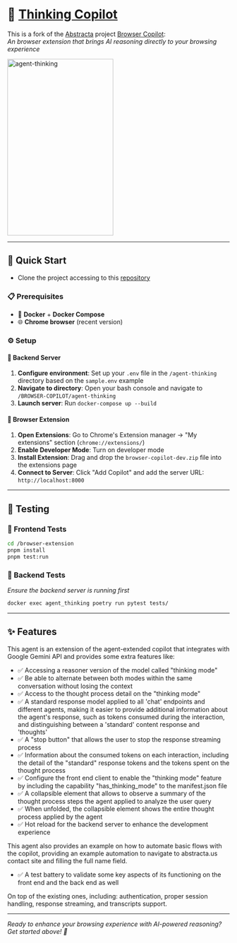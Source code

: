# 🧠 [Thinking Copilot](https://github.com/cristianjs19/browser-copilot)

This is a fork of the [Abstracta](https://abstracta.us/) project [Browser Copilot](https://github.com/abstracta/browser-copilot):  
*An browser extension that brings AI reasoning directly to your browsing experience*

<img src="https://i.imgur.com/onE07aa.png" alt="agent-thinking" width="240" height="400">

---

## 🚀 Quick Start

- Clone the project accessing to this [repository](https://github.com/cristianjs19/browser-copilot)

### 📋 Prerequisites
- 🐳 **Docker** + **Docker Compose**
- 🌐 **Chrome browser** (recent version)

### ⚙️ Setup

#### 🔧 Backend Server
1. **Configure environment**: Set up your `.env` file in the `/agent-thinking` directory based on the `sample.env` example
2. **Navigate to directory**: Open your bash console and navigate to `/BROWSER-COPILOT/agent-thinking`
3. **Launch server**: Run `docker-compose up --build`

#### 🔌 Browser Extension
1. **Open Extensions**: Go to Chrome's Extension manager → "My extensions" section (`chrome://extensions/`)
2. **Enable Developer Mode**: Turn on developer mode
3. **Install Extension**: Drag and drop the `browser-copilot-dev.zip` file into the extensions page
4. **Connect to Server**: Click "Add Copilot" and add the server URL: `http://localhost:8000`

---

## 🧪 Testing

### 🎨 Frontend Tests
```bash
cd /browser-extension
pnpm install
pnpm test:run
```

### 🔬 Backend Tests
*Ensure the backend server is running first*
```bash
docker exec agent_thinking poetry run pytest tests/
```

---

## ✨ Features

This agent is an extension of the agent-extended copilot that integrates with Google Gemini API and provides some extra features like:

- ✅ Accessing a reasoner version of the model called "thinking mode"
- ✅ Be able to alternate between both modes within the same conversation without losing the context
- ✅ Access to the thought process detail on the "thinking mode"
- ✅ A standard response model applied to all 'chat' endpoints and different agents, making it easier to provide additional information about the agent's response, such as tokens consumed during the interaction, and distinguishing between a 'standard' content response and 'thoughts'
- ✅ A "stop button" that allows the user to stop the response streaming process
- ✅ Information about the consumed tokens on each interaction, including the detail of the "standard" response tokens and the tokens spent on the thought process
- ✅ Configure the front end client to enable the "thinking mode" feature by including the capability "has_thinking_mode" to the manifest.json file
- ✅ A collapsible element that allows to observe a summary of the thought process steps the agent applied to analyze the user query
- ✅ When unfolded, the collapsible element shows the entire thought process applied by the agent
- ✅ Hot reload for the backend server to enhance the development experience

This agent also provides an example on how to automate basic flows with the copilot, providing an example automation to navigate to abstracta.us contact site and filling the full name field.

- ✅ A test battery to validate some key aspects of its functioning on the front end and the back end as well

On top of the existing ones, including: authentication, proper session handling, response streaming, and transcripts support.

---

*Ready to enhance your browsing experience with AI-powered reasoning? Get started above! 🚀*